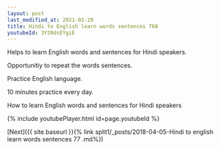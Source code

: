 ```yaml
---
layout: post
last_modified_at: 2021-03-29
title: Hindi to English learn words sentences 768 
youtubeId: 3Y39dsEYgiE
---
```

 
 
Helps to learn English words and sentences for Hindi speakers.

Opportunitiy to repeat the words sentences. 

Practice English language. 
 
10 minutes practice every day. 
 
How to learn English words and sentences for Hindi speakers 
 
{% include youtubePlayer.html id=page.youtubeId %}
 
 
[Next]({{ site.baseurl }}{% link  split1/_posts/2018-04-05-Hindi to english learn words sentences 77 .md%})
 
